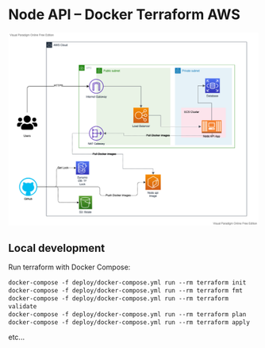 # Node API – Docker Terraform AWS

![aws graph](infra-graph.png)

## Local development

Run terraform with Docker Compose:

```
docker-compose -f deploy/docker-compose.yml run --rm terraform init
docker-compose -f deploy/docker-compose.yml run --rm terraform fmt
docker-compose -f deploy/docker-compose.yml run --rm terraform validate
docker-compose -f deploy/docker-compose.yml run --rm terraform plan
docker-compose -f deploy/docker-compose.yml run --rm terraform apply
```

etc...
